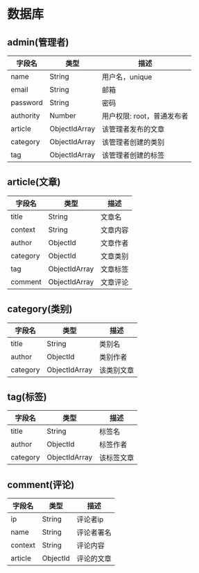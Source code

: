 # 数据库

## admin(管理者)

| 字段名 | 类型 | 描述 |
| ---- | ------- | ----- |
| name | String | 用户名，unique |
| email | String | 邮箱 |
| password | String | 密码 |
| authority | Number | 用户权限: root，普通发布者 |
| article | ObjectIdArray | 该管理者发布的文章 |
| category | ObjectIdArray | 该管理者创建的类别 |
| tag | ObjectIdArray | 该管理者创建的标签 |

## article(文章)

| 字段名 | 类型 | 描述 |
| ---- | ------- | ----- |
| title | String | 文章名 |
| context | String | 文章内容 |
| author | ObjectId | 文章作者 |
| category | ObjectId | 文章类别 |
| tag | ObjectIdArray | 文章标签 |
| comment | ObjectIdArray | 文章评论 |

## category(类别)

| 字段名 | 类型 | 描述 |
| ---- | ------- | ----- |
| title | String | 类别名 |
| author | ObjectId | 类别作者 |
| category | ObjectIdArray | 该类别文章 |

## tag(标签)

| 字段名 | 类型 | 描述 |
| ---- | ------- | ----- |
| title | String | 标签名 |
| author | ObjectId | 标签作者 |
| category | ObjectIdArray | 该标签文章 |

## comment(评论)

| 字段名 | 类型 | 描述 |
| ---- | ------- | ----- |
| ip | String | 评论者ip |
| name | String | 评论者署名 |
| context | String | 评论内容 |
| article | ObjectId | 评论的文章 |
